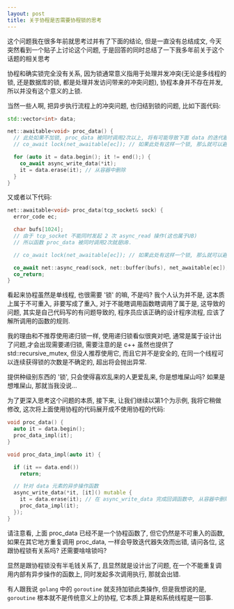 ```yaml
---
layout: post
title: 关于协程是否需要协程锁的思考
---
```


这个问题我在很多年前就思考过并有了下面的结论, 但是一直没有总结成文, 今天突然看到一个贴子上讨论这个问题, 于是回答的同时总结了一下我多年前关于这个话题的相关思考

协程和确实锁完全没有关系, 因为锁通常意义指用于处理并发冲突(无论是多线程的锁, 还是数据库的锁, 都是处理并发访问带来的冲突问题), 协程本身并不存在并发, 所以并没有这个意义的上锁.

当然一些人啊, 把异步执行流程上的冲突问题, 也归结到锁的问题, 比如下面代码:

```c++
std::vector<int> data;

net::awaitable<void> proc_data() {
  // 此处如果不加锁, proc_data 被同时调用2次以上, 将有可能导致下面 data 的迭代器失效.
  // co_await lock(net_awaitable[ec]); // 如果此处有这样一个锁, 那么就可以避免这个问题

  for (auto it = data.begin(); it != end();) {
    co_await async_write_data(*it);
    it = data.erase(it); // 从容器中删除
  }
}
```

又或者以下代码:

```c++
net::awaitable<void> proc_data(tcp_socket& sock) {
  error_code ec;

  char bufs[1024];
  // 由于 tcp_socket 不能同时发起 2 次 async_read 操作(这也属于UB)
  // 所以函数 proc_data 被同时调用2次就是UB.

  // co_await lock(net_awaitable[ec]); // 如果此处有这样一个锁, 那么就可以避免这个问题.

  co_await net::async_read(sock, net::buffer(bufs), net_awaitable[ec]);
  co_return;
}
```

看起来协程虽然是单线程, 也很需要 '锁' 的嘛, 不是吗? 我个人认为并不是, 这本质上属于不可重入, 非要写成了重入, 对于不能瞎调用函数瞎调用了属于是, 这导致的问题, 其实是自己代码写的有问题导致的, 程序员应该正确的设计程序流程, 应该了解所调用的函数的规则.

我的理由和不推荐使用递归锁一样, 使用递归锁看似很爽对吧, 通常是属于设计出了问题,才会出现需要递归锁, 需要注意的是 c++ 虽然也提供了std::recursive_mutex, 但没人推荐使用它, 而且它并不是安全的, 在同一个线程可以连续获得锁的次数是不确定的, 超出将会抛出异常.

提供种级别东西的 '锁', 只会使得喜欢乱来的人更爱乱来, 你是想堆屎山吗? 如果是想堆屎山, 那就当我没说...

为了更深入思考这个问题的本质, 接下来, 让我们继续以第1个为示例, 我将它稍做修改, 这次将上面使用协程的代码展开成不使用协程的代码:

```c++
void proc_data() {
  auto it = data.begin();
  proc_data_impl(it);
}

void proc_data_impl(auto it) {

  if (it == data.end())
    return;

  // 针对 data 元素的异步操作函数
  async_write_data(*it, [it]() mutable {
    it = data.erase(it); // 在 async_write_data 完成回调函数中, 从容器中删除
    proc_data_impl(it);
  });
}
```

请注意看, 上面 proc_data 已经不是一个协程函数了, 但它仍然是不可重入的函数, 如果在其它地方重复调用 proc_data, 一样会导致迭代器失效而出错, 请问各位, 这跟协程锁有关系吗? 还需要啥啥锁吗?

显然是跟协程锁没有半毛钱关系了, 且显然就是设计出了问题, 在一个不能重复调用内部有异步操作的函数上, 同时发起多次调用执行, 那就会出错.

有人跟我说 `golang` 中的 `goroutine` 就支持加锁此类操作, 但是我想说的是, `goroutine` 根本就不是传统意义上的协程, 它本质上算是和系统线程是一回事.
